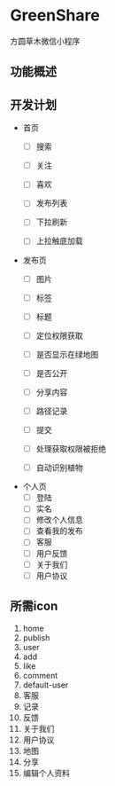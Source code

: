 
# GreenShare

方圆草木微信小程序

## 功能概述


## 开发计划

* 首页
  - [ ] 搜索
  - [ ] 关注
  - [ ] 喜欢
  - [ ] 发布列表
  - [ ] 下拉刷新
  - [ ] 上拉触底加载


* 发布页
  - [ ] 图片
  - [ ] 标签
  - [ ] 标题
  - [ ] 定位权限获取
  - [ ] 是否显示在绿地图
  - [ ] 是否公开
  - [ ] 分享内容
  - [ ] 路径记录
  - [ ] 提交
  - [ ] 处理获取权限被拒绝
  - [ ] 自动识别植物


* 个人页
  - [ ] 登陆
  - [ ] 实名
  - [ ] 修改个人信息
  - [ ] 查看我的发布
  - [ ] 客服
  - [ ] 用户反馈
  - [ ] 关于我们
  - [ ] 用户协议

## 所需icon

1. home
2. publish
3. user
4. add
5. like
6. comment
7. default-user
8. 客服
9. 记录
10. 反馈
11. 关于我们
12. 用户协议
13. 地图
14. 分享
15. 编辑个人资料

